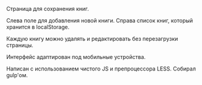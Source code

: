 Страница для сохранения книг.

Слева поле для добавления новой книги.
Справа список книг, который хранится в localStorage.

Каждую книгу можно удалять и редактировать без перезагрузки страницы.

Интерфейс адаптирован под мобильные устройства.

Написан с использованием чистого JS и препроцессора LESS. Собирал gulp'ом.

